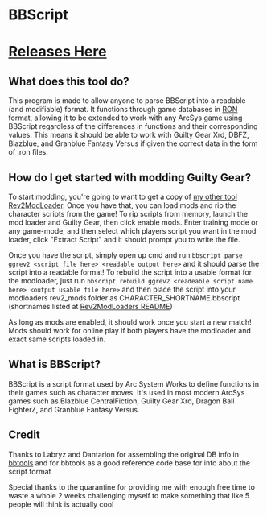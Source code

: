 # BBScript

# [Releases Here](https://github.com/super-continent/bbscript/releases)

## What does this tool do?
This program is made to allow anyone to parse BBScript into a readable (and modifiable) format. It functions through game databases in [RON](https://github.com/ron-rs/ron) format, allowing it to be extended to work with any ArcSys game using BBScript regardless of the differences in functions and their corresponding values. This means it should be able to work with Guilty Gear Xrd, DBFZ, Blazblue, and Granblue Fantasy Versus if given the correct data in the form of .ron files.

## How do I get started with modding Guilty Gear?
To start modding, you're going to want to get a copy of [my other tool Rev2ModLoader](https://github.com/super-continent/Rev2ModLoader). Once you have that, you can load mods and rip the character scripts from the game! To rip scripts from memory, launch the mod loader and Guilty Gear, then click enable mods. Enter training mode or any game-mode, and then select which players script you want in the mod loader, click "Extract Script" and it should prompt you to write the file.

Once you have the script, simply open up cmd and run `bbscript parse ggrev2 <script file here> <readable output here>` and it should parse the script into a readable format! To rebuild the script into a usable format for the modloader, just run `bbscript rebuild ggrev2 <readeable script name here> <output usable file here>` and then place the script into your modloaders rev2_mods folder as CHARACTER_SHORTNAME.bbscript (shortnames listed at [Rev2ModLoaders README](https://github.com/super-continent/Rev2ModLoader))

As long as mods are enabled, it should work once you start a new match! Mods should work for online play if both players have the modloader and exact same scripts loaded in.

## What is BBScript?
BBScript is a script format used by Arc System Works to define functions in their games such as character moves. It's used in most modern ArcSys games such as Blazblue CentralFiction, Guilty Gear Xrd, Dragon Ball FighterZ, and Granblue Fantasy Versus.

## Credit
Thanks to Labryz and Dantarion for assembling the original DB info in [bbtools](https://github.com/dantarion/bbtools) and for bbtools as a good reference code base for info about the script format 

Special thanks to the quarantine for providing me with enough free time to waste a whole 2 weeks challenging myself to make something that like 5 people will think is actually cool
